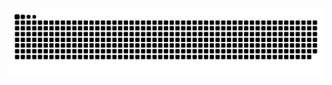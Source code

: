 <!-- ### Hi there 👋 -->

<picture>
  <source media="(prefers-color-scheme: dark)" srcset="https://github.com/WiktorGajewski/WiktorGajewski/blob/output/github-snake-dark.svg">
  <source media="(prefers-color-scheme: light)" srcset="https://github.com/WiktorGajewski/WiktorGajewski/blob/output/github-snake-light.svg">
  <img alt="snake" src="https://github.com/WiktorGajewski/WiktorGajewski/blob/output/github-snake-custom.svg">
</picture>

<!--
**WiktorGajewski/WiktorGajewski** is a ✨ _special_ ✨ repository because its `README.md` (this file) appears on your GitHub profile.

Here are some ideas to get you started:

- 🔭 I’m currently working on ...
- 🌱 I’m currently learning ...
- 👯 I’m looking to collaborate on ...
- 🤔 I’m looking for help with ...
- 💬 Ask me about ...
- 📫 How to reach me: ...
- 😄 Pronouns: ...
- ⚡ Fun fact: ...
-->
